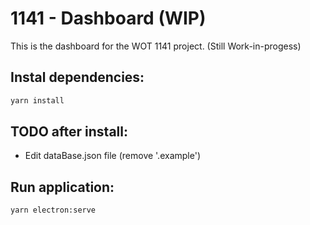 # 1141 - Dashboard (WIP)

This is the dashboard for the WOT 1141 project. (Still Work-in-progess)

## Instal dependencies:

```Bash
yarn install
```

## TODO after install:

- Edit dataBase.json file (remove '.example')

## Run application:

```Bash
yarn electron:serve
```
